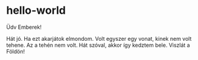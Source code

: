 # hello-world
Üdv Emberek!

Hát jó. Ha ezt akarjátok elmondom. Volt egyszer egy vonat, kinek nem volt tehene.
Az a tehén nem volt. Hát szóval, akkor így kedztem bele.
Viszlát a Földön!
